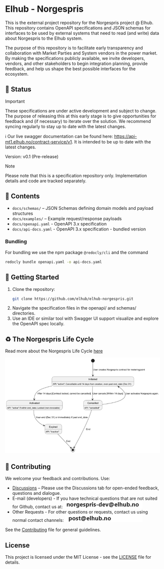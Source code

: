 # Elhub - Norgespris

This is the external project repository for the Norgespris project @ Elhub. This repository contains OpenAPI
specifications and JSON schemas for interfaces to be used by external systems that need to read (and write)
data about Norgespris to the Elhub system.

The purpose of this repository is to facilitate early transparency and collaboration with Market Parties and
System vendors in the power market. By making the specifications publicly available, we invite developers,
vendors, and other stakeholders to begin integration planning, provide feedback, and help us shape the best
possible interfaces for the ecosystem.

## 📌 Status

> [!IMPORTANT]
> These specifications are under active development and subject to change. The purpose of releasing this at this
> early stage is to give opportunities for feedback and (if necessary) to iterate over the solution. We recommend
> syncing regularly to stay up to date with the latest changes.
>
> ℹ️ Our live swagger documentation can be found here: https://api-mt1.elhub.no/contract-service/v1.
> It is intended to be up to date with the latest changes.

Version: v0.1 (Pre-release)

> [!NOTE]
> Please note that this is a specification repository only. Implementation details and code are tracked separately.

## 📘 Contents

- `docs/schemas/` – JSON Schemas defining domain models and payload structures
- `docs/examples/` – Example request/response payloads
- `docs/openapi.yaml` - OpenAPI 3.x specification
- `docs/api-docs.yaml` - OpenAPI 3.x specification - bundled version

### Bundling

For bundling we use the npm package `@redocly/cli` and the command

```bash
redocly bundle openapi.yaml -o api-docs.yaml
```

## 🚀 Getting Started

1. Clone the repository:
   ```bash
   git clone https://github.com/elhub/elhub-norgespris.git
   ```
2. Navigate the specification files in the openapi/ and schemas/ directories.
3. Use an IDE or similar tool with Swagger UI support visualize and explore the OpenAPI spec locally.

## ♻️ The Norgespris Life Cycle

Read more about the Norgespris Life Cycle [here](/docs/contracts/norgespris/README.md)

![Norgespris Life Cycle](/docs/contracts/norgespris/norgespris_status.png)

## 📢 Contributing

We welcome your feedback and contributions. Use:

- [Discussions](https://github.com/elhub/elhub-norgespris/discussions) – Please use the Discussions tab for open-ended feedback, questions and dialogue.
- E-mail (developers) - If you have technical questions that are not suited for Github, contact us at: ![Dev Email](/docs/assets/mail-norgespris.png)
- Other Requests - For other questions or requests, contact us using normal contact channels: ![Elhub Email](/docs/assets/mail-post.png)

See the
[Contributing](https://github.com/elhub/auth-grant-manager/blob/main/.github/CONTRIBUTING.md) file for general guidelines.

## License

This project is licensed under the MIT License - see the
[LICENSE](https://github.com/elhub/auth-grant-manager/blob/main/LICENSE) file for details.
